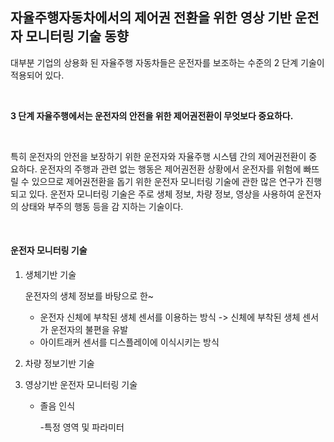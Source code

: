 ## 자율주행자동차에서의 제어권 전환을 위한 영상 기반 운전자 모니터링 기술 동향



대부분 기업의 상용화 된 자율주행 자동차들은 운전자를 보조하는 수준의 2 단계 기술이 적용되어 있다.

​    

**3 단계 자율주행에서는 운전자의 안전을 위한 제어권전환이 무엇보다 중요하다.**

​    

특히 운전자의 안전을 보장하기 위한 운전자와 자율주행 시스템 간의 제어권전환이 중 요하다. 운전자의 주행과 관련 없는 행동은 제어권전환 상황에서 운전자를 위험에 빠뜨릴 수 있으므로 제어권전환을 돕기 위한 운전자 모니터링 기술에 관한 많은 연구가 진행되고 있다. 운전자 모니터링 기술은 주로 생체 정보, 차량 정보, 영상을 사용하여 운전자의 상태와 부주의 행동 등을 감 지하는 기술이다.

​    

#### 운전자 모니터링 기술

1. 생체기반 기술

   운전자의 생체 정보를 바탕으로 한~

   - 운전자 신체에 부착된 생체 센서를 이용하는 방식 -> 신체에 부착된 생체 센서가 운전자의 불편을 유발
   - 아이트래커 센서를 디스플레이에 이식시키는 방식 

2. 차량 정보기반 기술

3. 영상기반 운전자 모니터링 기술

   - 졸음 인식

     -특정 영역 및 파라미터



